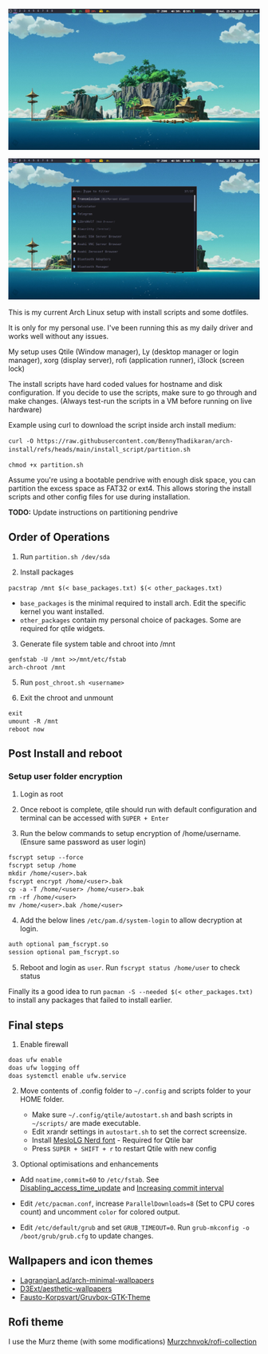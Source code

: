 ![Qtile Desktop](images/qtile-desktop.png)

![Qtile Desktop with rofi](images/desktop-rofi.png)

This is my current Arch Linux setup with install scripts and some dotfiles.

It is only for my personal use. I've been running this as my daily driver and works well without any issues.

My setup uses Qtile (Window manager), Ly (desktop manager or login manager), xorg (display server), rofi (application runner), i3lock (screen lock)

The install scripts have hard coded values for hostname and disk configuration. If you decide to use the scripts, make sure to go through and make changes. (Always test-run the scripts in a VM before running on live hardware)

Example using curl to download the script inside arch install medium:

`curl -O https://raw.githubusercontent.com/BennyThadikaran/arch-install/refs/heads/main/install_script/partition.sh`

`chmod +x partition.sh`

Assume you're using a bootable pendrive with enough disk space, you can partition the excess space as FAT32 or ext4. This allows storing the install scripts and other config files for use during installation.

**TODO:** Update instructions on partitioning pendrive

## Order of Operations

1. Run `partition.sh /dev/sda`

2. Install packages

`pacstrap /mnt $(< base_packages.txt) $(< other_packages.txt)`

- `base_packages` is the minimal required to install arch. Edit the specific kernel you want installed.
- `other_packages` contain my personal choice of packages. Some are required for qtile widgets. 

3. Generate file system table and chroot into /mnt

```
genfstab -U /mnt >>/mnt/etc/fstab
arch-chroot /mnt
```

5. Run `post_chroot.sh <username>`

6. Exit the chroot and unmount

```
exit
umount -R /mnt
reboot now
```

## Post Install and reboot

### Setup user folder encryption

1. Login as root

2. Once reboot is complete, qtile should run with default configuration and terminal can be accessed with `SUPER + Enter`

3. Run the below commands to setup encryption of /home/username. (Ensure same password as user login)

```
fscrypt setup --force
fscrypt setup /home
mkdir /home/<user>.bak
fscrypt encrypt /home/<user>.bak
cp -a -T /home/<user> /home/<user>.bak
rm -rf /home/<user>
mv /home/<user>.bak /home/<user>
```

4. Add the below lines `/etc/pam.d/system-login` to allow decryption at login.

```bash
auth optional pam_fscrypt.so
session optional pam_fscrypt.so
```

5. Reboot and login as `user`. Run `fscrypt status /home/user` to check status

Finally its a good idea to run `pacman -S --needed $(< other_packages.txt)` to install any packages that failed to install earlier.

## Final steps

1. Enable firewall

```
doas ufw enable
doas ufw logging off
doas systemctl enable ufw.service
```

2. Move contents of .config folder to `~/.config` and scripts folder to your HOME folder.
   - Make sure `~/.config/qtile/autostart.sh` and bash scripts in `~/scripts/` are made executable.
   - Edit xrandr settings in `autostart.sh` to set the correct screensize.
   - Install [MesloLG Nerd font](https://www.nerdfonts.com/font-downloads) - Required for Qtile bar
   - Press `SUPER + SHIFT + r` to restart Qtile with new config

3. Optional optimisations and enhancements

  - Add `noatime,commit=60` to `/etc/fstab`. See [Disabling_access_time_update](https://wiki.archlinux.org/title/Ext4#Disabling_access_time_update) and [Increasing commit interval](https://wiki.archlinux.org/title/Ext4#Increasing_commit_interval)
  - Edit `/etc/pacman.conf`, increase `ParallelDownloads=8` (Set to CPU cores count) and uncomment `color` for colored output.

  - Edit `/etc/default/grub` and set `GRUB_TIMEOUT=0`. Run `grub-mkconfig -o /boot/grub/grub.cfg` to update changes.

## Wallpapers and icon themes

- [LagrangianLad/arch-minimal-wallpapers](https://github.com/LagrangianLad/arch-minimal-wallpapers)
- [D3Ext/aesthetic-wallpapers](https://github.com/D3Ext/aesthetic-wallpapers)
- [Fausto-Korpsvart/Gruvbox-GTK-Theme](https://github.com/Fausto-Korpsvart/Gruvbox-GTK-Theme)

## Rofi theme

I use the Murz theme (with some modifications) [Murzchnvok/rofi-collection](https://github.com/Murzchnvok/rofi-collection)
